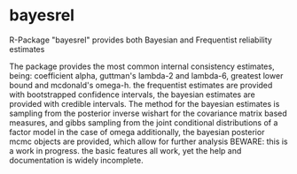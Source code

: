 # bayesrel
R-Package "bayesrel" provides both Bayesian and Frequentist reliability estimates

The package provides the most common internal consistency estimates, being: 
    coefficient alpha, guttman's lambda-2 and lambda-6, greatest lower bound and mcdonald's omega-h.
    the frequentist estimates are provided with bootstrapped confidence intervals, 
    the bayesian estimates are provided with credible intervals. The method for the bayesian estimates 
    is sampling from the posterior inverse wishart for the covariance matrix based measures, and 
    gibbs sampling from the joint conditional distributions of a factor model in the case of omega 
    additionally, the bayesian posterior mcmc objects are provided, which allow for 
    further analysis
    BEWARE: this is a work in progress. the basic features all work, yet the help and documentation is widely incomplete.
